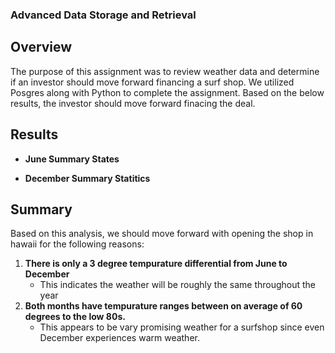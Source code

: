 ### Advanced Data Storage and Retrieval

## Overview
The purpose of this assignment was to review weather data and determine if an investor should move forward financing a surf shop.  We utilized Posgres along with Python to complete the assignment.  Based on the below results, the investor should move forward finacing the deal. 

## Results
- **June Summary States**

- **December Summary Statitics**

## Summary
Based on this analysis, we should move forward with opening the shop in hawaii for the following reasons:
1. **There is only a 3 degree tempurature differential from June to December**
    - This indicates the weather will be roughly the same throughout the year
2. **Both months have tempurature ranges between on average of 60 degrees to the low 80s.**
    - This appears to be vary promising weather for a surfshop since even December experiences warm weather.

